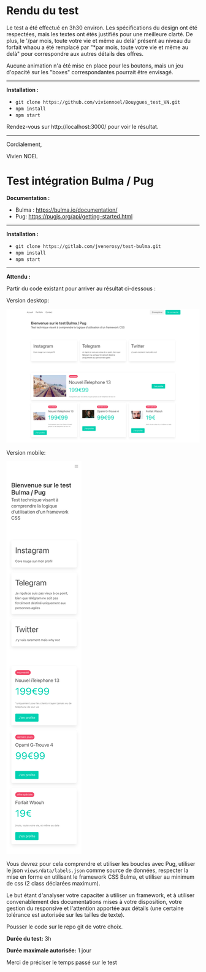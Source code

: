 # Rendu du test

Le test a été effectué en 3h30 environ.
Les spécifications du design ont été respectées, mais les textes ont étés justifiés pour une meilleure clarté. 
De plus, le '/par mois, toute votre vie et même au delà' présent au niveau du forfait whaou a été remplacé par "*par mois, toute votre vie et même au delà" pour correspondre aux autres détails des offres.

Aucune animation n'a été mise en place pour les boutons, mais un jeu d'opacité sur les "boxes" correspondantes pourrait être envisagé.

------
 
 **Installation :** 

 - `git clone https://github.com/viviennoel/Bouygues_test_VN.git`
 - `npm install`
 - `npm start`

Rendez-vous sur http://localhost:3000/ pour voir le résultat.

----

Cordialement,

Vivien NOEL

# Test intégration Bulma / Pug

**Documentation :**

 - Bulma : https://bulma.io/documentation/
 - Pug: https://pugjs.org/api/getting-started.html

------
 
 **Installation :** 

 - `git clone https://gitlab.com/jvenerosy/test-bulma.git`
 - `npm install`
 - `npm start`

----

**Attendu :**

Partir du code existant pour arriver au résultat ci-dessous :

Version desktop: 

![Maquette desktop](/public/images/desktop.png)

Version mobile:

![Maquette mobile](/public/images/mobile.png)

Vous devrez pour cela comprendre et utiliser les boucles avec Pug, utiliser le json `views/data/labels.json` comme source de données, respecter la mise en forme en utilisant le framework CSS Bulma, et utiliser au minimum de css (2 class déclarées maximum).

Le but étant d'analyser votre capaciter à utiliser un framework, et à utiliser convenablement des documentations mises à votre disposition, votre gestion du responsive et l'attention apportée aux détails (une certaine tolérance est autorisée sur les tailles de texte).

Pousser le code sur le repo git de votre choix.

**Durée du test:** 3h

**Durée maximale autorisée:** 1 jour

Merci de préciser le temps passé sur le test
